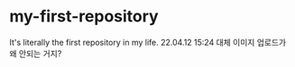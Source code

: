 # my-first-repository
It's literally the first repository in my life.
22.04.12 15:24 대체 이미지 업로드가 왜 안되는 거지?

